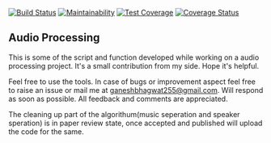 [![Build Status](https://travis-ci.org/ganeshb15/Audio.svg?branch=master)](https://travis-ci.org/ganeshb15/Audio)
[![Maintainability](https://api.codeclimate.com/v1/badges/c35f3e9cc807578a4a99/maintainability)](https://codeclimate.com/github/ganeshb15/Audio/maintainability) 
[![Test Coverage](https://api.codeclimate.com/v1/badges/c35f3e9cc807578a4a99/test_coverage)](https://codeclimate.com/github/ganeshb15/Audio/test_coverage)
[![Coverage Status](https://coveralls.io/repos/github/ganeshb15/Audio/badge.svg?branch=master)](https://coveralls.io/github/ganeshb15/Audio?branch=master)

## Audio Processing 

This is some of the script and function developed while working on a audio processing project.  It's a small contribution from my side. Hope it's helpful.

Feel free to use the tools. In case of bugs or improvement aspect feel free to raise an issue or mail me at ganeshbhagwat255@gmail.com. Will respond as soon as possible. All feedback and comments are appreciated.

The cleaning up part of the algorithum(music seperation and speaker speration) is in paper review state, once accepted and published will upload the code for the same.
